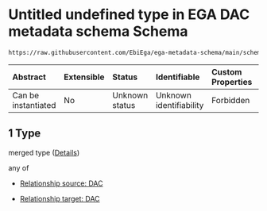 # Untitled undefined type in EGA DAC metadata schema Schema

```txt
https://raw.githubusercontent.com/EbiEga/ega-metadata-schema/main/schemas/EGA.DAC.json#/properties/dacRelationships/items/allOf/1/anyOf/1/allOf/1
```



| Abstract            | Extensible | Status         | Identifiable            | Custom Properties | Additional Properties | Access Restrictions | Defined In                                                             |
| :------------------ | :--------- | :------------- | :---------------------- | :---------------- | :-------------------- | :------------------ | :--------------------------------------------------------------------- |
| Can be instantiated | No         | Unknown status | Unknown identifiability | Forbidden         | Allowed               | none                | [EGA.DAC.json\*](../../../schemas/EGA.DAC.json "open original schema") |

## 1 Type

merged type ([Details](ega-properties-dac-relationships-items-allof-relationship-constraints-for-a-dac-anyof-allowed-relationships-of-type-sameas-groupedwith-and-memberof-optional-ones-allof-1.md))

any of

*   [Relationship source: DAC](ega-4-definitions-relationship-source-dac.md "check type definition")

*   [Relationship target: DAC](ega-4-definitions-relationship-target-dac.md "check type definition")
